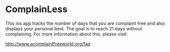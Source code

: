 ComplainLess
============

This ios app tracks the number of days that you are complaint free and also displays your personal best. The goal is to reach 21 days without complaining. For more information about this, please visit:

http://www.acomplaintfreeworld.org/faq
